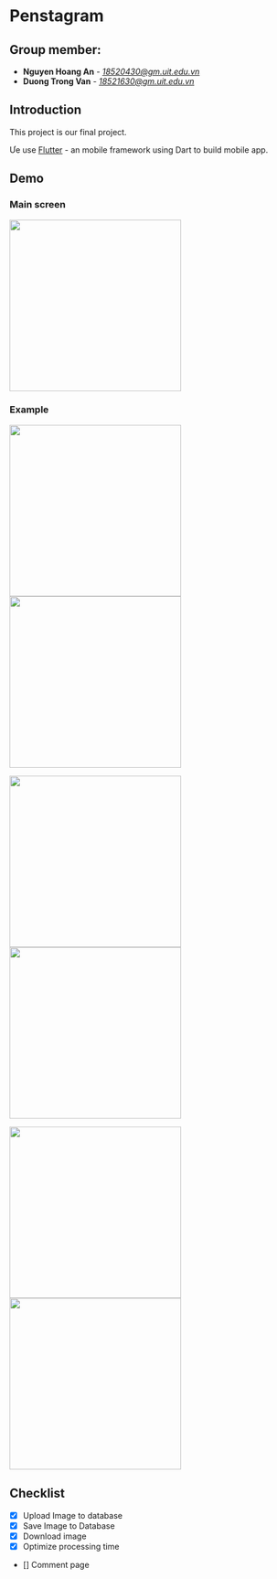 # Penstagram
## Group member:
* **Nguyen Hoang An** - *18520430@gm.uit.edu.vn*
* **Duong Trong Van** - *18521630@gm.uit.edu.vn*
<!--te-->

## Introduction
This project is our final project. 

Ưe use [Flutter](https://flask.palletsprojects.com/en/1.1.x/) - an mobile framework using Dart to build mobile app.
## Demo

### Main screen
<p float="left">
  <img src="https://github.com/NguyenHoangAn0511/PenstagramMMLAB/blob/main/imgs/Screenshot_1637558482.png" width="300" />
  </p>

### Example

<p float="left">
  <img src="https://github.com/NguyenHoangAn0511/PenstagramMMLAB/blob/main/imgs/Screenshot_1637558504.png" width="300" />
  <img src="https://github.com/NguyenHoangAn0511/PenstagramMMLAB/blob/main/imgs/Screenshot_1637558510.png" width="300" /> 
</p>

<p float="left">
  <img src="https://github.com/NguyenHoangAn0511/PenstagramMMLAB/blob/main/imgs/Screenshot_1637558504.png" width="300" />
  <img src="https://github.com/NguyenHoangAn0511/PenstagramMMLAB/blob/main/imgs/Screenshot_1637558574.png" width="300" />
</p>

<p float="left">
  <img src="https://github.com/NguyenHoangAn0511/PenstagramMMLAB/blob/main/imgs/Screenshot_1637558615.png" width="300" /> 
  <img src="https://github.com/NguyenHoangAn0511/PenstagramMMLAB/blob/main/imgs/Screenshot_1637558619.png" width="300" /> 
</p>

## Checklist
- [x] Upload Image to database
- [x] Save Image to Database
- [x] Download image
- [x] Optimize processing time
- [] Comment page
